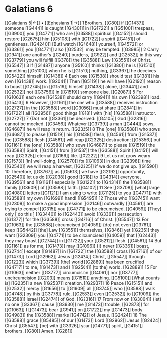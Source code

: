 # Galatians 6
[[Galatians 5|←]] • [[Ephesians 1|→]]
1 Brothers, [[G80]] if [[G1437]] someone [[G444]] is caught [[G4301]] in [[G1722]] a [[G5100]] trespass, [[G3900]] you [[G4771]] who are [[G3588]] spiritual [[G4152]] should restore [[G2675]] him [[G5108]] with [[G1722]] a spirit [[G4151]] of gentleness. [[G4240]] [But] watch [[G4648]] yourself, [[G4572]] or [[G3361]] you [[G4771]] also [[G2532]] may be tempted. [[G3985]] 
2 Carry [[G941]] one another’s [[G240]] burdens, [[G922]] and [[G2532]] in this way [[G3779]] you will fulfill [[G378]] the [[G3588]] Law [[G3551]] of Christ. [[G5547]] 
3 If [[G1487]] anyone [[G5100]] thinks [[G1380]] he is [[G1510]] something [[G5100]] when he is [[G1510]] nothing, [[G3367]] he deceives [[G5422]] himself. [[G1438]] 
4 Each one [[G1538]] should test [[G1381]] his own [[G1438]] work. [[G2041]] Then [[G5119]] he will have [[G2192]] reason to boast [[G2745]] in [[G1519]] himself [[G1438]] alone, [[G3441]] and [[G2532]] not [[G3756]] in [[G1519]] someone else. [[G2087]] 
5 For [[G1063]] each one [[G1538]] should carry [[G941]] his own [[G2398]] load. [[G5413]] 
6 However, [[G1161]] the one who [[G3588]] receives instruction [[G2727]] in the [[G3588]] word [[G3056]] must share [[G2841]] in [[G1722]] all [[G3956]] good things [[G18]] with [his] [[G3588]] instructor. [[G2727]] 
7 {Do} not [[G3361]] be deceived: [[G4105]] God [[G2316]] cannot be mocked. [[G3456]] Whatever [[G3739]] a man [[G444]] sows, [[G4687]] he will reap in return. [[G2325]] 
8 The [one] [[G3588]] who sows [[G4687]] to please [[G1519]] his [[G1438]] flesh, [[G4561]] from [[G1537]] the [[G3588]] flesh [[G4561]] will reap [[G2325]] destruction; [[G5356]] but [[G1161]] the [one] [[G3588]] who sows [[G4687]] to please [[G1519]] the [[G3588]] Spirit, [[G4151]] from [[G1537]] the [[G3588]] Spirit [[G4151]] will reap [[G2325]] eternal [[G166]] life. [[G2222]] 
9 Let us not grow weary [[G1573]] [in] well-doing, [[G2570]] for [[G1063]] in due [[G2398]] time [[G2540]] we will reap a harvest, [[G2325]] if we do not give up. [[G1590]] 
10 Therefore, [[G3767]] as [[G5613]] we have [[G2192]] opportunity, [[G2540]] let us do [[G2038]] good [[G18]] to [[G4314]] everyone, [[G3956]] and [[G1161]] especially [[G3122]] to [[G4314]] the [[G3588]] family [[G3609]] of [[G3588]] faith. [[G4102]] 
11 See [[G3708]] [what] large [[G4080]] letters [[G1121]] I am using to write [[G1125]] to you [[G4771]] with [[G3588]] my own [[G1699]] hand! [[G5495]] 
12 Those who [[G3745]] want [[G2309]] to make a good impression [[G2146]] outwardly [[G4561]] are trying to compel [[G315]] you [[G4771]] to be circumcised. [[G4059]] [They] only [ do this ] [[G3440]] to [[G2443]] avoid [[G3361]] persecution [[G1377]] for the [[G3588]] cross [[G4716]] of Christ. [[G5547]] 
13 For [[G1063]] the [[G3588]] circumcised [[G4059]] {do} not even [[G3761]] keep [[G5442]] [the] Law [[G3551]] themselves, [[G846]] yet [[G235]] they want [[G2309]] you [[G4771]] to be circumcised [[G4059]] that [[G2443]] they may boast [[G2744]] in [[G1722]] your [[G5212]] flesh. [[G4561]] 
14 But [[G1161]] as for me, [[G1473]] may [[G1096]] {I} never [[G3361]] boast, [[G2744]] except [[G1487]] in [[G1722]] the [[G3588]] cross [[G4716]] of our [[G1473]] Lord [[G2962]] Jesus [[G2424]] Christ, [[G5547]] through [[G1223]] which [[G3739]] [the] world [[G2889]] has been crucified [[G4717]] to me, [[G1473]] and I [[G2504]] [to the] world. [[G2889]] 
15 For [[G1063]] neither [[G3777]] circumcision [[G4061]] nor [[G3777]] uncircumcision [[G203]] means [[G1510]] anything. [[G5100]] [What counts is] [[G235]] a new [[G2537]] creation. [[G2937]] 
16 Peace [[G1515]] and [[G2532]] mercy [[G1656]] to [[G1909]] all [[G3745]] who [[G3588]] walk [[G4748]] by this [[G3778]] rule, [[G2583]] even [[G2532]] to [[G1909]] the [[G3588]] Israel [[G2474]] of God. [[G2316]] 
17 From now on [[G3064]] {let} no one [[G3367]] cause [[G3930]] me [[G1473]] trouble, [[G2873]] for [[G1063]] I [[G1473]] bear [[G941]] on [[G1722]] my [[G1473]] body [[G4983]] the [[G3588]] marks [[G4742]] of Jesus. [[G2424]] 
18 The [[G3588]] grace [[G5485]] of our [[G1473]] Lord [[G2962]] Jesus [[G2424]] Christ [[G5547]] [be] with [[G3326]] your [[G4771]] spirit, [[G4151]] brothers. [[G80]] Amen. [[G281]] 
